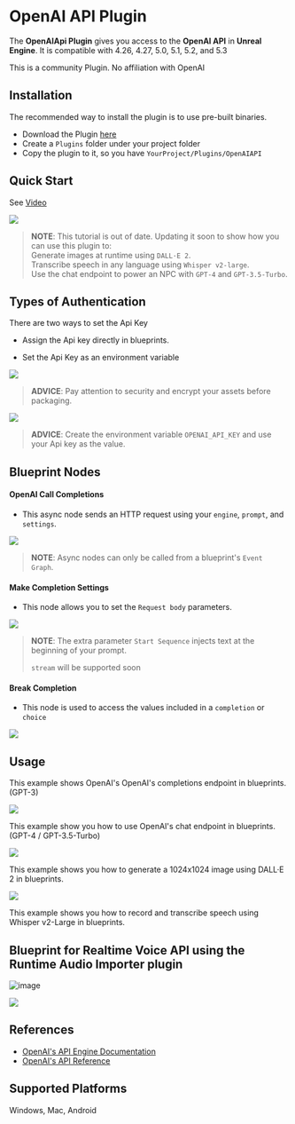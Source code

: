# OpenAI API Plugin
The **OpenAIApi Plugin** gives you access to the **OpenAI API** in **Unreal Engine**. It is compatible with 4.26, 4.27, 5.0, 5.1, 5.2, and 5.3

This is a community Plugin. No affiliation with OpenAI

## Installation

The recommended way to install the plugin is to use pre-built binaries.


- Download the Plugin [here](https://drive.google.com/drive/folders/16FFYDf0U--nxUocQVXCIvSo-Sa0Tnndl?usp=sharing)
- Create a `Plugins` folder under your project folder
- Copy the plugin to it, so you have `YourProject/Plugins/OpenAIAPI`

## Quick Start

See [Video](https://www.youtube.com/watch?v=hUv2_gis_9I)

[![](http://img.youtube.com/vi/hUv2_gis_9I/0.jpg)](http://www.youtube.com/watch?v=hUv2_gis_9I "OpenAI API Quick Start Tutorial")

> **NOTE**: This tutorial is out of date. Updating it soon to show how you can use this plugin to: <br /> Generate images at runtime using `DALL·E 2`. <br /> Transcribe speech in any language using `Whisper v2-large`. <br /> Use the chat endpoint to power an NPC with `GPT-4` and `GPT-3.5-Turbo`.

## Types of Authentication
There are two ways to set the Api Key
- Assign the Api key directly in blueprints.

- Set the Api Key as an environment variable


![](https://i.imgur.com/HF2tdBz.png)
> **ADVICE**: Pay attention to security and encrypt your assets before packaging.


![](https://i.imgur.com/0fpPVlV.png)
> **ADVICE**: Create the environment variable `OPENAI_API_KEY` and use your Api key as the value.


## Blueprint Nodes
#### OpenAI Call Completions

- This async node sends an HTTP request using your `engine`, `prompt`, and `settings`.

![](https://i.imgur.com/vGo2wta.png)
> **NOTE**: Async nodes can only be called from a blueprint's `Event Graph`. 
#### Make Completion Settings

- This node allows you to set the `Request body` parameters.

![](https://i.imgur.com/xS4MMrI.png)
> **NOTE**: The extra parameter `Start Sequence` injects text at the beginning of your prompt.
>
> `stream` will be supported soon
#### Break Completion

- This node is used to access the values included in a `completion` or `choice`

![](https://i.imgur.com/dydM8Sd.png)

## Usage
This example shows OpenAI's OpenAI's completions endpoint in blueprints. (GPT-3)

![](https://i.imgur.com/DNKp0bW.png)

This example show you how to use OpenAI's chat endpoint in blueprints. (GPT-4 / GPT-3.5-Turbo)

![](https://i.imgur.com/hHFSp4b.png)

This example shows you how to generate a 1024x1024 image using DALL·E 2 in blueprints.

![](https://i.imgur.com/CciUUF6.png)

This example shows you how to record and transcribe speech using Whisper v2-Large in blueprints.

## Blueprint for Realtime Voice API using the Runtime Audio Importer plugin
![image](https://github.com/user-attachments/assets/18564ac6-d333-4566-ae83-1671c1cc2c92)

![](https://i.imgur.com/ameqz1L.png)
## References
- [OpenAI's API Engine Documentation](https://beta.openai.com/docs/engines)
- [OpenAI's API Reference](https://beta.openai.com/docs/api-reference/completions)

## Supported Platforms
Windows, Mac, Android
